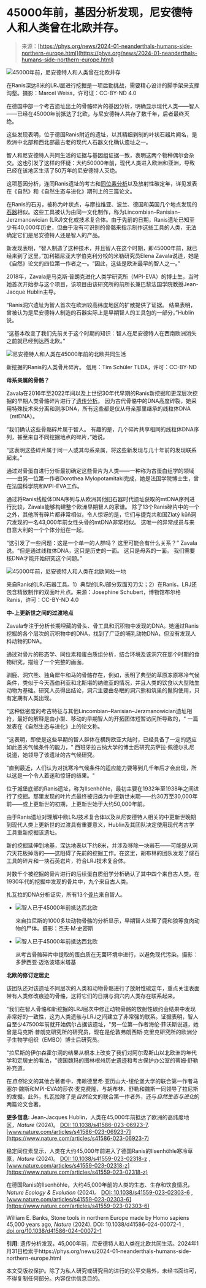 <!--yml

category: 未分类

date: 2024-05-27 14:30:43

-->

# 45000年前，基因分析发现，尼安德特人和人类曾在北欧并存。

> 来源：[https://phys.org/news/2024-01-neanderthals-humans-side-northern-europe.html](https://phys.org/news/2024-01-neanderthals-humans-side-northern-europe.html)

![45000年前，尼安德特人和人类曾在北欧并存](img/b55b924215fbbadc16107bf5a23ff382.png "在Ranis深达8米的LRJ层进行挖掘是一项后勤挑战，需要精心设计的脚手架来支撑沟壑。摄影：Marcel Weiss，许可证：CC-BY-ND 4.0")

在Ranis深达8米的LRJ层进行挖掘是一项后勤挑战，需要精心设计的脚手架来支撑沟壑。摄影：Marcel Weiss，许可证：CC-BY-ND 4.0

在德国中部一个考古遗址出土的骨骼碎片的基因分析，明确显示现代人类——智人——已经在45000年前抵达了北欧，与尼安德特人共存了数千年，后者最终灭绝。

这些发现表明，位于德国Ranis附近的遗址，以其精细剥制的叶状石器片闻名，是欧洲中北部和西北部最古老的现代人石器文化确认遗址之一。

智人和尼安德特人共同生活的证据与基因组证据一致，表明这两个物种偶尔会杂交。这也引发了这样的怀疑：大约50000年前，现代人类进入欧洲和亚洲，导致已经在该地区生活了50万年的尼安德特人灭绝。

这项基因分析，连同Ranis遗址的考古和[同位素分析](https://phys.org/tags/isotopic+analysis/)以及放射性碳定年，详见发表在《自然》和《自然生态与进化》期刊上的三篇论文。

在Ranis的石刃，被称为叶状点，与摩拉维亚、波兰、德国和英国几个地点发现的[石器](https://phys.org/tags/stone+tools/)相似。这些工具被认为由同一文化制作，称为Lincombian–Ranisian–Jerzmanowician (LRJ)文化或技术复合体。由于先前的日期，Ranis遗址已知至少有40,000年历史，但由于没有可识别的骨骼来指示制作这些工具的人类，无法确定它们是尼安德特人还是智人的产品。

新发现表明，“智人制造了这种技术，并且智人在这个时期，即45000年前，就已经来到了这里，”加利福尼亚大学伯克利分校的米勒研究员Elena Zavala说道，她是《自然》论文的四位第一作者之一。“因此，这些是欧洲最早的智人之一。”

2018年，Zavala是马克斯·普朗克进化人类学研究所（MPI-EVA）的博士生，当时她首次开始参与这个项目，该项目由该研究所的前所长兼巴黎法国学院教授Jean-Jacque Hublin主导。

“Ranis洞穴遗址为智人首次在欧洲较高纬度地区的扩散提供了证据。 结果表明，曾被认为是尼安德特人制造的石器实际上是早期智人的工具包的一部分，”Hublin说。

“这基本改变了我们先前关于这个时期的知识：智人在尼安德特人在西南欧洲消失之前就已经到达西北欧。”

![尼安德特人和人类在45000年前的北欧共同生活](img/ed9a92c07a6d577a9eb9ba6a6bce2b4c.png "新挖掘的Ranis人类骨片碎片。 信用：Tim Schüler TLDA，许可：CC-BY-ND")

新挖掘的Ranis的人类骨片碎片。 信用：Tim Schüler TLDA，许可：CC-BY-ND

**母系亲属的骨骼？**

Zavala在2016年至2022年间以及上世纪30年代早期的Ranis新挖掘和更深层次挖掘的早期人类骨骼碎片进行了[遗传分析](https://phys.org/tags/genetic+analysis/)。 因为古代骨骼中的DNA高度碎裂，她采用特殊技术来分离和测序DNA，所有这些都是仅从母亲那里继承的线粒体DNA（mtDNA）。

“我们确认这些骨骼碎片属于智人。 有趣的是，几个碎片共享相同的线粒体DNA序列，甚至来自不同挖掘地点的碎片，”她说。

“这表明这些碎片属于同一人或其母系亲属，将这些新发现与几十年前的发现联系起来。”

通过对骨蛋白进行分析最初确定这些骨片为人类——一种称为古蛋白组学的领域——由另一位第一作者Dorothea Mylopotamitaki完成，她是法国学院博士生，曾在法国科学院和MPI-EVA工作。

通过将Ranis线粒体DNA序列与从欧洲其他旧石器时代遗址获取的mtDNA序列进行比较，Zavala能够构建整个欧洲早期智人的家谱。 除了13个Ranis碎片中的一个之外，其他所有碎片都非常相似，令人惊讶的是，它们与捷克共和国Zlatý kůň洞穴发现的一名43,000年前女性头骨的mtDNA非常相似。 这唯一的异常成员与来自意大利的一个个体分组在一起。

“这引发了一些问题：这是一个单一的人群吗？ 这里可能会有什么关系？” Zavala说。“但是通过线粒体DNA，这只是历史的一面。 这只是母系的一面。 我们需要核DNA才能开始研究这个问题。”

![45000年前，尼安德特人和人类在北欧同处一地](img/f6a814bf087ee4dd4945dc6f17602267.png "来自Ranis的LRJ石器工具。1）典型的LRJ部分双面刃刀尖；2）在Ranis，LRJ还包含精致制作的双面叶片点。来源：Josephine Schubert，博物馆布尔格Ranis，许可：CC-BY-ND 4.0")

来自Ranis的LRJ石器工具。1）典型的LRJ部分双面刃刀尖；2）在Ranis，LRJ还包含精致制作的双面叶片点。来源：Josephine Schubert，博物馆布尔格Ranis，许可：CC-BY-ND 4.0

**中-上更新世之间的过渡地点**

Zavala专注于分析长期埋藏的骨头、骨工具和沉积物中发现的DNA。她通过Ranis挖掘的各个层次的沉积物中的DNA，找到了广泛的哺乳动物DNA，但没有发现人科动物的DNA。

通过对骨片的形态学、同位素和蛋白质组分析，结合环境及该洞穴在那个时期的食物研究，描绘了一个完整的画面。

驯鹿、洞穴熊、独角犀牛和马的骨骼存在，例如，表明了典型的草原冻原寒冷气候条件，类似于今天西伯利亚和北斯堪的纳维亚的情况，并且人类的饮食以大型陆生动物为基础。研究人员得出结论，洞穴主要由冬眠的洞穴熊和筑巢的鬣狗使用，只有定期有人类出现。

"这种低密度的考古特征与其他Lincombian–Ranisian–Jerzmanowician遗址相符，最好的解释是由小型、移动的早期智人的开拓团体短暂访问所导致的，" 一篇发表在《自然生态与进化》上的论文称。

"这表明，即使是这些早期的智人群体在横跨欧亚大陆时，已经具备了一定的适应如此恶劣气候条件的能力，" 西班牙拉古纳大学的博士后研究员萨拉·佩德尔扎尼说道，她领导了该遗址的古气候研究。

"直到最近，人们认为对抗寒冷气候条件的适应能力要等到几千年后才会出现，所以这是一个令人着迷和惊讶的结果。"

位于城堡底部的Ranis遗址，称为Ilsenhöhle，最初主要在1932年至1938年之间进行了挖掘。那里发现的叶片点最终被归类为中更新世末期——约30万至30,000年前——或上更新世的初期，上更新世始于大约50,000年前。

由于Ranis遗址对理解中欧LRJ技术复合体以及从尼安德特人相关的中更新世晚期到现代人类上更新世的过渡具有重要意义，Hublin及其团队决定使用现代考古学工具重新挖掘该遗址。

新的挖掘延伸到地基，深达地表以下约8米，并涉及移除一块岩石——可能是从洞穴天花板掉落的——这阻碍了先前的挖掘工作。在这里，胡布林的团队发现了燧石工具的碎片和一块石英岩片，符合LRJ技术复合体。

对数千个被挖掘的骨片进行的后续蛋白质组学分析确认了其中四个来自古人类。在1930年代的挖掘中发现的骨片中，九个来自古人类。

扎瓦拉的DNA分析证实，所有13个[骨片](https://phys.org/tags/bone+fragments/)来自智人。

+   ![智人已于45000年前抵达西北欧](img/fc2d1e7cdaa0d3a8060b7ce7a1221397.png)

    来自拉尼斯的1000多块动物骨骼的分析显示，早期智人处理了鹿和狼等食肉动物的尸体。摄影：杰夫·M·史密斯

+   ![智人已于45000年前抵达西北欧](img/0d13b28209d451b38295e5bb5a4e573e.png)

    从考古骨骼碎片中提取的蛋白质在无菌环境中进行，以避免现代污染。摄影：多萝西亚·迈洛波塔米塔基

**北欧的修订定居史**

该团队还对该遗址不同层次的人类和动物骨骼进行了放射性碳定年，重点关注表面带有人类修改痕迹的骨骼，这将它们的日期与洞穴内人类存在联系起来。

"我们在智人骨骼和新挖掘的LRJ层次中修正动物骨骼的放射性碳约会结果中发现非常好的一致性，这为人类遗骸与LRJ之间建立了非常强的联系。证据表明，智人自至少47500年前就开始偶尔占据该遗址，"另一位第一作者海伦·菲沃斯说道，她曾是马克斯·普朗克研究所的研究员，现在是伦敦弗朗西斯·克里克研究所的欧洲分子生物学组织（EMBO）博士后研究员。

"拉尼斯的伊尔森霍尔洞的结果从根本上改变了我们对阿尔卑斯山以北欧洲的年代学和定居史的看法，"德国魏玛的图林根州历史遗迹和考古保护办公室的蒂姆·舒勒补充道。

在*自然*论文的其他合著者中，弗赖德里希·亚历山大-纽伦堡大学的联合第一作者马塞尔·魏斯和MPI-EVA的莎农·麦克费隆，与胡布林、舒勒和魏斯一同领导了拉尼斯的发掘。此外，扎瓦拉除了是*自然*论文的联合第一作者外，还与*自然生态与进化*的两篇论文合著。

**更多信息:** Jean-Jacques Hublin，人类在45,000年前抵达了欧洲的高纬度地区，*Nature* (2024)。 [DOI: 10.1038/s41586-023-06923-7](https://dx.doi.org/10.1038/s41586-023-06923-7). [www.nature.com/articles/s41586-023-06923-7](https://www.nature.com/articles/s41586-023-06923-7)

稳定同位素显示，人类在大约45,000年前进入了德国Ranis的Ilsenhöhle寒冷草原，*Nature* (2024)。 [DOI: 10.1038/s41559-023-02318-z](https://dx.doi.org/10.1038/s41559-023-02318-z) , [www.nature.com/articles/s41559-023-02318-z](https://www.nature.com/articles/s41559-023-02318-z)

在德国Ranis的Ilsenhöhle，大约45,000年前的人类的生态、生存和饮食情况，*Nature Ecology & Evolution* (2024)。 [DOI: 10.1038/s41559-023-02303-6](https://dx.doi.org/10.1038/s41559-023-02303-6) , [www.nature.com/articles/s41559-023-02303-6](https://www.nature.com/articles/s41559-023-02303-6)

William E. Banks, Stone tools in northern Europe made by Homo sapiens 45,000 years ago, *Nature* (2024). DOI: 10.1038/d41586-024-00072-1 , [doi.org/10.1038/d41586-024-00072-1](https://doi.org/10.1038/d41586-024-00072-1)

**引用**: 遗传分析发现，45,000年前，尼安德特人和人类在北欧共同生活。2024年1月31日检索于https://phys.org/news/2024-01-neanderthals-humans-side-northern-europe.html

本文受版权保护。除了为私人研究或研究目的进行的公平交易外，未经书面许可，不得复制任何部分。内容仅供信息目的。
